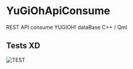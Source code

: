 # YuGiOhApiConsume
REST API consume YUGIOH! dataBase C++ / Qml

## Tests XD 

![TEST](https://github.com/andersonxv98/YuGiOhApiConsume/blob/main/t_test.gif)
